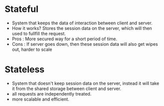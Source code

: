 # Stateful
- System that keeps the data of interaction between client and server.
- How it works? Stores the session data on the server, which will then used to fullfill the request.
- Pros : More secured way for a short period of time.
- Cons : If server goes down, then these session data will also get wipes out, harder to scale

# Stateless
- System that doesn't keep session data on the server, instead it will take it from the shared storage between client and server.
- all requests are independently treated.
- more scalable and efficient.
